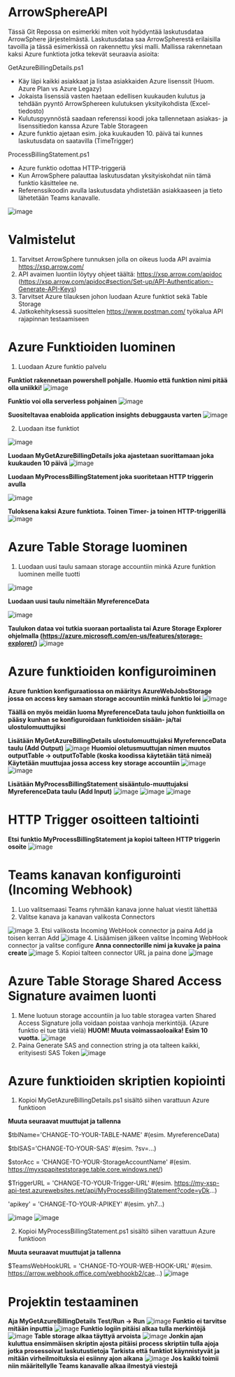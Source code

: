 # ArrowSphereAPI
Tässä Git Repossa on esimerkki miten voit hyödyntää laskutusdataa ArrowSphere järjestelmästä.
Laskutusdataa saa ArrowSpherestä erilaisilla tavoilla ja tässä esimerkissä on rakennettu yksi malli.
Mallissa rakennetaan kaksi Azure funktiota jotka tekevät seuraavia asioita:

GetAzureBillingDetails.ps1
  - Käy läpi kaikki asiakkaat ja listaa asiakkaiden Azure lisenssit (Huom. Azure Plan vs Azure Legazy)
  - Jokaista lisenssiä vasten haetaan edellisen kuukauden kulutus ja tehdään pyyntö ArrowSphereen kulutuksen yksityikohdista (Excel-tiedosto)
  - Kulutuspyynnöstä saadaan referenssi koodi joka tallennetaan asiakas- ja lisenssitiedon kanssa Azure Table Storageen
  - Azure funktio ajetaan esim. joka kuukauden 10. päivä tai kunnes laskutusdata on saatavilla (TimeTrigger)

ProcessBillingStatement.ps1
  - Azure funktio odottaa HTTP-triggeriä
  - Kun ArrowSphere palauttaa laskutusdatan yksityiskohdat niin tämä funktio käsittelee ne.
  - Referenssikoodin avulla laskutusdata yhdistetään asiakkaaseen ja tieto lähetetään Teams kanavalle.

![image](https://user-images.githubusercontent.com/69797126/126157147-2add877b-5b2d-4ec8-bce4-d9ecc2c88abc.png)

# Valmistelut
1. Tarvitset ArrowSphere tunnuksen jolla on oikeus luoda API avaimia https://xsp.arrow.com/
2. API avaimen luontiin löytyy ohjeet täältä: https://xsp.arrow.com/apidoc (https://xsp.arrow.com/apidoc#section/Set-up/API-Authentication:-Generate-API-Keys)
3. Tarvitset Azure tilauksen johon luodaan Azure funktiot sekä Table Storage
4. Jatkokehityksessä suosittelen https://www.postman.com/ työkalua API rajapinnan testaamiseen

# Azure Funktioiden luominen
1. Luodaan Azure funktio palvelu

**Funktiot rakennetaan powershell pohjalle. Huomio että funktion nimi pitää olla uniikki!**
![image](https://user-images.githubusercontent.com/69797126/126118522-422cd17b-de4f-4362-adab-7c5d8d88f3a4.png)

**Funktio voi olla serverless pohjainen**
![image](https://user-images.githubusercontent.com/69797126/126118651-6bd93753-d9c7-4f5c-8f1f-761abd27c3b4.png)

**Suositeltavaa enabloida application insights debuggausta varten**
![image](https://user-images.githubusercontent.com/69797126/126118721-d5473ea6-3c50-49f3-b519-995aaba50430.png)

2. Luodaan itse funktiot

![image](https://user-images.githubusercontent.com/69797126/126119330-f22d2b6a-79ee-438f-b414-34a25b50597f.png)

**Luodaan MyGetAzureBillingDetails joka ajastetaan suorittamaan joka kuukauden 10 päivä**
![image](https://user-images.githubusercontent.com/69797126/126119880-3a08bd82-76ff-4e46-8f22-1543f3167dcd.png)

**Luodaan MyProcessBillingStatement joka suoritetaan HTTP triggerin avulla**

![image](https://user-images.githubusercontent.com/69797126/126120311-1fe4cdfb-b81c-4261-9632-80fbc78bde8d.png)

**Tuloksena kaksi Azure funktiota. Toinen Timer- ja toinen HTTP-triggerillä**
![image](https://user-images.githubusercontent.com/69797126/126120483-962b9131-ca5e-4cf7-a3d6-bb39ea5d831a.png)

# Azure Table Storage luominen
1. Luodaan uusi taulu samaan storage accountiin minkä Azure funktion luominen meille tuotti

![image](https://user-images.githubusercontent.com/69797126/126121443-89211616-11e0-4fcc-9c14-a09770343934.png)

**Luodaan uusi taulu nimeltään MyreferenceData**

![image](https://user-images.githubusercontent.com/69797126/126121296-af90d51a-49d9-412d-89da-6015908f60f9.png)

**Taulukon dataa voi tutkia suoraan portaalista tai Azure Storage Explorer ohjelmalla (https://azure.microsoft.com/en-us/features/storage-explorer/)**
![image](https://user-images.githubusercontent.com/69797126/126121889-a483f054-52f2-466a-8845-c6f41fce72a1.png)

# Azure funktioiden konfiguroiminen

**Azure funktion konfiguraatiossa on määritys AzureWebJobsStorage jossa on access key samaan storage accountiin minkä funktio loi**
![image](https://user-images.githubusercontent.com/69797126/126126163-8747dd2d-f1b4-4e1b-bf18-b4eda4ca1c3c.png)

**Täällä on myös meidän luoma MyreferenceData taulu johon funktioilla on pääsy kunhan se konfiguroidaan funktioiden sisään- ja/tai ulostulomuuttujiksi**

**Lisätään MyGetAzureBillingDetails ulostulomuuttujaksi MyreferenceData taulu (Add Output)**
![image](https://user-images.githubusercontent.com/69797126/126126590-08e3bda6-6589-453d-8adb-5313db2a9eb0.png)
**Huomioi oletusmuuttujan nimen muutos outputTable -> outputToTable (koska koodissa käytetään tätä nimeä)**
**Käytetään muuttujaa jossa access key storage accountiin**
![image](https://user-images.githubusercontent.com/69797126/126127400-3592ab0d-bd20-4147-88bc-bd5d1067e5f3.png)
![image](https://user-images.githubusercontent.com/69797126/126127450-1726b5e0-18fb-4853-b659-890d047d725d.png)

**Lisätään MyProcessBillingStatement sisääntulo-muuttujaksi MyreferenceData taulu (Add Input)**
![image](https://user-images.githubusercontent.com/69797126/126129287-629e7bc7-9742-42a0-91bc-6b2c7cd65fa0.png)
![image](https://user-images.githubusercontent.com/69797126/126303890-233a2d11-2221-454b-a0be-5a1b37a546db.png)
![image](https://user-images.githubusercontent.com/69797126/126128991-b11e98bd-c21f-47fb-8468-df5e77b114ae.png)

# HTTP Trigger osoitteen taltiointi
**Etsi funktio MyProcessBillingStatement ja kopioi talteen HTTP triggerin osoite**
![image](https://user-images.githubusercontent.com/69797126/126140101-ebd01b70-d7de-420b-83ab-57bd4f3c5f50.png)


# Teams kanavan konfigurointi (Incoming Webhook)
1. Luo valitsemaasi Teams ryhmään kanava jonne haluat viestit lähettää
2. Valitse kanava ja kanavan valikosta Connectors

![image](https://user-images.githubusercontent.com/69797126/126136267-83d34aa4-ac98-43a1-a763-762cef210d3d.png)
3. Etsi valikosta Incoming WebHook connector ja paina Add ja toisen kerran Add
![image](https://user-images.githubusercontent.com/69797126/126136563-36a2044f-6a83-4346-9040-7e959f0a35b8.png)
4. Lisäämisen jälkeen valitse Incoming WebHook connector ja valitse configure
**Anna connectorille nimi ja kuvake ja paina create**
![image](https://user-images.githubusercontent.com/69797126/126137262-e9ea57cb-bb5b-4587-946a-1ebcdd86378f.png)
5. Kopioi talteen connector URL ja paina done
![image](https://user-images.githubusercontent.com/69797126/126137596-ae38c5a2-80ee-4863-803a-8ab0cc146ba4.png)

# Azure Table Storage Shared Access Signature avaimen luonti
1. Mene luotuun storage accountiin ja luo table storagea varten Shared Access Signature jolla voidaan poistaa vanhoja merkintöjä. (Azure funktio ei tue tätä vielä)
**HUOM! Muuta voimassaoloaika! Esim 10 vuotta.**
![image](https://user-images.githubusercontent.com/69797126/126139085-09102df8-2d77-44a6-9660-3c7cac62e2cb.png)
2. Paina Generate SAS and connection string ja ota talteen kaikki, erityisesti SAS Token
![image](https://user-images.githubusercontent.com/69797126/126139278-7560772c-9e67-4b35-923c-6ec607be3d1f.png)


# Azure funktioiden skriptien kopiointi
1. Kopioi MyGetAzureBillingDetails.ps1 sisältö siihen varattuun Azure funktioon

**Muuta seuraavat muuttujat ja tallenna**

$tblName='CHANGE-TO-YOUR-TABLE-NAME' #(esim. MyreferenceData)

$tblSAS='CHANGE-TO-YOUR-SAS'  #(esim. ?sv=...)

$storAcc = 'CHANGE-TO-YOUR-StorageAccountName'  #(esim. https://myxspapiteststorage.table.core.windows.net/)

$TriggerURL = 'CHANGE-TO-YOUR-Trigger-URL' #(esim. https://my-xsp-api-test.azurewebsites.net/api/MyProcessBillingStatement?code=yDk...)

'apikey' = 'CHANGE-TO-YOUR-APIKEY' #(esim. yh7...)

![image](https://user-images.githubusercontent.com/69797126/126142839-3f8439a3-c077-48a4-9e2c-e0291313d5e7.png)
![image](https://user-images.githubusercontent.com/69797126/126143623-e7ca88d9-ec94-4a0f-9c12-3992c6bbf3aa.png)

2. Kopioi MyProcessBillingStatement.ps1 sisältö siihen varattuun Azure funktioon

**Muuta seuraavat muuttujat ja tallenna**

$TeamsWebHookURL = 'CHANGE-TO-YOUR-WEB-HOOK-URL' #(esim. https://arrow.webhook.office.com/webhookb2/cae...)
![image](https://user-images.githubusercontent.com/69797126/126144084-686f3fe1-4daf-4eec-a52a-603e3ec4ee9d.png)

# Projektin testaaminen
**Aja MyGetAzureBillingDetails Test/Run -> Run**
![image](https://user-images.githubusercontent.com/69797126/126144822-81801e6f-c369-499b-9c43-b77d0a5a53d6.png)
**Funktio ei tarvitse mitään inputtia**
![image](https://user-images.githubusercontent.com/69797126/126144769-cac96f6b-7d20-4ef9-96b4-ab34effffba3.png)
**Funktio logiin pitäisi alkaa tulla merkintöjä**
![image](https://user-images.githubusercontent.com/69797126/126145045-a78b6be5-b1d1-474c-a80f-80eb6ca9bab1.png)
**Table storage alkaa täyttyä arvoista**
![image](https://user-images.githubusercontent.com/69797126/126145428-1fc79839-02a7-4235-a28c-9e65cc4097e4.png)
**Jonkin ajan kuluttua ensimmäisen skriptin ajosta pitäisi process skriptiin tulla ajoja jotka prosessoivat laskutustietoja**
**Tarkista että funktiot käynnistyvät ja mitään virheilmoituksia ei esiinny ajon aikana**
![image](https://user-images.githubusercontent.com/69797126/126145693-48087fcf-818b-4724-8911-a0e51126edbf.png)
**Jos kaikki toimii niin määritellylle Teams kanavalle alkaa ilmestyä viestejä**



